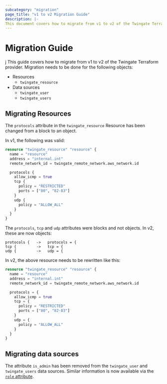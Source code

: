 ```yaml
---
subcategory: "migration"
page_title: "v1 to v2 Migration Guide"
description: |-
This document covers how to migrate from v1 to v2 of the Twingate Terraform provider.
---
```


# Migration Guide
j
This guide covers how to migrate from v1 to v2 of the Twingate Terraform provider. Migration needs to be done for the following objects:
- Resources
    - `twingate_resource`
- Data sources
    - `twingate_user`
    - `twingate_users`

## Migrating Resources

The `protocols` attribute in the `twingate_resource` Resource has been changed from a block to an object.

In v1, the following was valid:

```terraform
resource "twingate_resource" "resource" {
  name = "resource"
  address = "internal.int"
  remote_network_id = twingate_remote_network.aws_network.id

  protocols {
    allow_icmp = true
    tcp {
      policy = "RESTRICTED"
      ports = ["80", "82-83"]
    }
    udp {
      policy = "ALLOW_ALL"
    }
  }
}
```

The `protocols`, `tcp` and `udp` attributes were blocks and not objects. In v2, these are now objects:

```
protocols {   ->   protocols = {
tcp {         ->   tcp = {
udp {         ->   udp = {
```

In v2, the above resource needs to be rewritten like this:

```terraform
resource "twingate_resource" "resource" {
  name = "resource"
  address = "internal.int"
  remote_network_id = twingate_remote_network.aws_network.id

  protocols = {
    allow_icmp = true
    tcp = {
      policy = "RESTRICTED"
      ports = ["80", "82-83"]
    }
    udp = {
      policy = "ALLOW_ALL"
    }
  }
}
```

## Migrating data sources

The attribute `is_admin` has been removed from the `twingate_user` and `twingate_users` data sources. Similar information is now available via the [`role` attribute](https://registry.terraform.io/providers/Twingate/twingate/latest/docs/data-sources/users#role).
